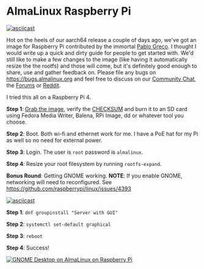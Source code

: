 # AlmaLinux Raspberry Pi

[![asciicast](https://asciinema.org/a/423618.svg)](https://asciinema.org/a/423618)

Hot on the heels of our aarch64 release a couple of days ago, we've got an image for Raspberry Pi contributed by the immortal [Pablo Greco](https://twitter.com/pablosgreco). I thought I would write up a quick and dirty guide for people to get started with. We'd still like to make a few changes to the image (like having it automatically resize the the rootfs) and those will come, but it's definitely good enough to share, use and gather feedback on. Please file any bugs on https://bugs.almalinux.org and feel free to discuss on our [Community Chat](https://chat.almalinux.org), the [Forums](https://almalinux.discourse.group/t/about-the-raspberry-pi-category/333) or [Reddit](https://www.reddit.com/r/AlmaLinux/).

I tried this all on a Raspberry Pi 4.

**Step 1**: [Grab the image](https://repo.almalinux.org/rpi/images/AlmaLinux-8-RaspberryPi-latest.aarch64.raw.xz), verify the [CHECKSUM](https://repo.almalinux.org/rpi/images/CHECKSUM) and burn it to an SD card using Fedora Media Writer, Balena, RPi Image, dd or whatever tool you choose.

**Step 2**: Boot. Both wi-fi and ethernet work for me. I have a PoE hat for my Pi as well so no need for external power.

**Step 3**: Login. The user is `root` password is `almalinux`.

**Step 4**: Resize your root filesystem by running `rootfs-expand`.

**Bonus Round**: Getting GNOME working.
**NOTE**: If you enable GNOME, networking will need to reconfigured. See https://github.com/raspberrypi/linux/issues/4393

[![asciicast](https://asciinema.org/a/423622.svg)](https://asciinema.org/a/423622)

**Step 1**: `dnf groupinstall "Server with GUI"`

**Step 2**: `systemctl set-default graphical`

**Step 3**: `reboot`

**Step 4**: Success!

[![GNOME Desktop on AlmaLinux on Raspberry Pi](https://res.cloudinary.com/marcomontalbano/image/upload/v1625268695/video_to_markdown/images/youtube--HbPRKJrYFbQ-c05b58ac6eb4c4700831b2b3070cd403.jpg)](https://youtu.be/HbPRKJrYFbQ "GNOME Desktop on AlmaLinux on Raspberry Pi")

